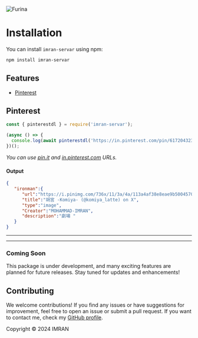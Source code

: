 ![Furina]([https://i.imgur.com/Qhydmxw.jpeg])

# Installation

You can install `imran-servar` using npm:

```bash
npm install imran-servar
```

## Features

* [Pinterest](#pinterest)

## Pinterest <a name="pinterest"></a>

```js
const { pinterestdl } = require('imran-servar');

(async () => {
  console.log(await pinterestdl('https://in.pinterest.com/pin/617204323960160868/'));
})();
```
_You can use [pin.it](https://pin.it) and [in.pinterest.com](https://in.pinterest.com) URLs._

#### Output
```json
{
   "ironman":{
      "url":"https://i.pinimg.com/736x/11/3a/4a/113a4af38e8eae9b500457071986782e.jpg",
      "title":"胡宮 -Komiya- (@komiya_latte) on X",
      "type":"image",
      "Creator":"MOHAMMAD-IMRAN",
      "description":"劇場 "
   }
}
```

------

-----

### Coming Soon

This package is under development, and many exciting features are planned for future releases. Stay tuned for updates and enhancements!

## Contributing

We welcome contributions! If you find any issues or have suggestions for improvement, feel free to open an issue or submit a pull request. If you want to contact me, check my [GitHub profile](https://github.com/MR-IMRAN-60).

Copyright © 2024 IMRAN

